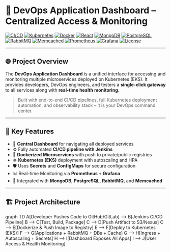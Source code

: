 # 🚀 DevOps Application Dashboard – Centralized Access & Monitoring

[![CI/CD](https://img.shields.io/badge/Jenkins-CI%2FCD-red?logo=jenkins)](https://www.jenkins.io)
[![Kubernetes](https://img.shields.io/badge/Kubernetes-EKS-blue?logo=kubernetes)](https://kubernetes.io)
[![Docker](https://img.shields.io/badge/Docker-Container-blue?logo=docker)](https://www.docker.com)
[![React](https://img.shields.io/badge/Frontend-React-61DAFB?logo=react)](https://reactjs.org)
[![MongoDB](https://img.shields.io/badge/Database-MongoDB-4EA94B?logo=mongodb)](https://www.mongodb.com)
[![PostgreSQL](https://img.shields.io/badge/Database-PostgreSQL-336791?logo=postgresql)](https://www.postgresql.org)
[![RabbitMQ](https://img.shields.io/badge/Messaging-RabbitMQ-FF6600?logo=rabbitmq)](https://www.rabbitmq.com)
[![Memcached](https://img.shields.io/badge/Cache-Memcached-000000?logo=memcached)](https://memcached.org)
[![Prometheus](https://img.shields.io/badge/Monitoring-Prometheus-E6522C?logo=prometheus)](https://prometheus.io)
[![Grafana](https://img.shields.io/badge/Visualization-Grafana-F46800?logo=grafana)](https://grafana.com)
[![License](https://img.shields.io/github/license/your-org/devops-dashboard)](./LICENSE)

---

## 🌐 Project Overview

The **DevOps Application Dashboard** is a unified interface for accessing and monitoring multiple microservices deployed on Kubernetes (EKS). It provides developers, DevOps engineers, and testers a **single-click gateway** to all services along with **real-time health monitoring**.

> Built with end-to-end CI/CD pipelines, full Kubernetes deployment automation, and observability stack – it is your DevOps command center.

---

## 🧭 Key Features

- 🔄 **Central Dashboard** for navigating all deployed services
- ⚙️ Fully automated **CI/CD pipeline with Jenkins**
- 🐳 **Dockerized Microservices** with push to private/public registries
- ☸️ **Kubernetes (EKS)** deployment with autoscaling and HPA
- 🛡️ Uses **Secrets** and **ConfigMaps** for secure configuration
- 📊 Real-time Monitoring via **Prometheus + Grafana**
- 💾 Integrated with **MongoDB**, **PostgreSQL**, **RabbitMQ**, and **Memcached**

---

## 🏗️ Project Architecture


graph TD
  A[Developer Pushes Code to GitHub/GitLab] --> B[Jenkins CI/CD Pipeline]
  B --> C[Test, Build, Package]
  C --> D[Push Artifact to S3/Nexus]
  C --> E[Dockerize & Push Image to Registry]
  E --> F[Deploy to Kubernetes (EKS)]
  F --> G[Applications + RabbitMQ + DBs + Cache]
  G --> H[Ingress + Autoscaling + Secrets]
  H --> I[Dashboard Exposes All Apps]
  I --> J[User Access & Health Monitoring]
